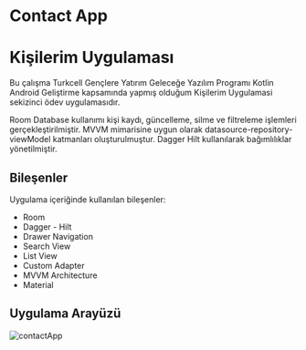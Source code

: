# Contact App
# Kişilerim Uygulaması

Bu çalışma Turkcell Gençlere Yatırım Geleceğe Yazılım Programı Kotlin Android Geliştirme kapsamında yapmış olduğum Kişilerim Uygulamasi sekizinci ödev uygulamasıdır.

Room Database kullanımı kişi kaydı, güncelleme, silme ve filtreleme işlemleri gerçekleştirilmiştir.
MVVM mimarisine uygun olarak datasource-repository-viewModel katmanları oluşturulmuştur.
Dagger Hilt kullanılarak bağımlılıklar yönetilmiştir.

## Bileşenler
Uygulama içeriğinde kullanılan bileşenler:
- Room
- Dagger - Hilt
- Drawer Navigation
- Search View
- List View
- Custom Adapter
- MVVM Architecture
- Material

## Uygulama Arayüzü
![contactApp](https://github.com/SerapErcel/KisilerimUygulamasi/assets/57289819/3d19d1bf-2a54-45a6-881c-604bf9bc1427)
